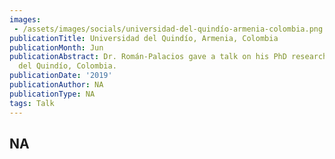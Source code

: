 ```yaml
---
images:   
 - /assets/images/socials/universidad-del-quindío-armenia-colombia.png
publicationTitle: Universidad del Quindío, Armenia, Colombia
publicationMonth: Jun
publicationAbstract: Dr. Román-Palacios gave a talk on his PhD research at Universidad
  del Quindío, Colombia.
publicationDate: '2019'
publicationAuthor: NA
publicationType: NA
tags: Talk
---
```


NA
---
